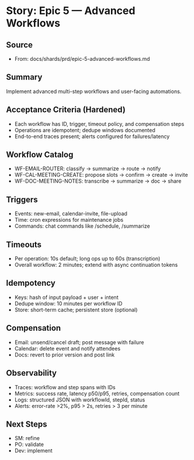 # Story: Epic 5 — Advanced Workflows

## Source
- From: docs/shards/prd/epic-5-advanced-workflows.md

## Summary
Implement advanced multi-step workflows and user-facing automations.

## Acceptance Criteria (Hardened)
- Each workflow has ID, trigger, timeout policy, and compensation steps
- Operations are idempotent; dedupe windows documented
- End-to-end traces present; alerts configured for failures/latency

## Workflow Catalog
- WF-EMAIL-ROUTER: classify → summarize → route → notify
- WF-CAL-MEETING-CREATE: propose slots → confirm → create → invite
- WF-DOC-MEETING-NOTES: transcribe → summarize → doc → share

## Triggers
- Events: new-email, calendar-invite, file-upload
- Time: cron expressions for maintenance jobs
- Commands: chat commands like /schedule, /summarize

## Timeouts
- Per operation: 10s default; long ops up to 60s (transcription)
- Overall workflow: 2 minutes; extend with async continuation tokens

## Idempotency
- Keys: hash of input payload + user + intent
- Dedupe window: 10 minutes per workflow ID
- Store: short-term cache; persistent store (optional)

## Compensation
- Email: unsend/cancel draft; post message with failure
- Calendar: delete event and notify attendees
- Docs: revert to prior version and post link

## Observability
- Traces: workflow and step spans with IDs
- Metrics: success rate, latency p50/p95, retries, compensation count
- Logs: structured JSON with workflowId, stepId, status
- Alerts: error-rate >2%, p95 > 2s, retries > 3 per minute

## Next Steps
- SM: refine
- PO: validate
- Dev: implement
